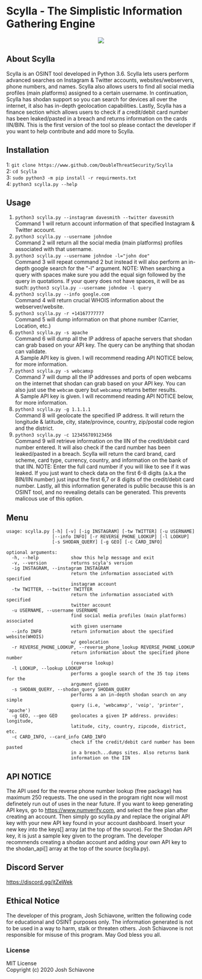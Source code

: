 # Scylla - The Simplistic Information Gathering Engine
<p align="center">
  <img src="https://github.com/josh0xA/Scylla/blob/master/imgs/Screen%20Shot%202020-05-10%20at%206.43.35%20AM.png?raw=true">
</p>

## About Scylla
Scylla is an OSINT tool developed in Python 3.6. Scylla lets users perform advanced searches on Instagram & Twitter accounts, websites/webservers, phone numbers, and names. Scylla also allows users to find all social media profiles (main platforms) assigned to a certain username. In continuation, Scylla has shodan support so you can search for devices all over the internet, it also has in-depth geolocation capabilities. Lastly, Scylla has a finance section which allows users to check if a credit/debit card number has been leaked/pasted in a breach and returns information on the cards IIN/BIN. This is the first version of the tool so please contact the developer if you want to help contribute and add more to Scylla.

## Installation
1: ```git clone https://www.github.com/DoubleThreatSecurity/Scylla```<br/>
2: ```cd Scylla```<br/>
3: ```sudo python3 -m pip install -r requirments.txt```<br/>
4: ```python3 scylla.py --help```<br/>

## Usage
1. ```python3 scylla.py --instagram davesmith --twitter davesmith```<br/>
Command 1 will return account information of that specified Instagram & Twitter account.<br/>
2. ```python3 scylla.py --username johndoe```<br/>
Command 2 will return all the social media (main platforms) profiles associated with that username.<br/>
3. ```python3 scylla.py --username johndoe -l="john doe"```<br/>
Command 3 will repeat command 2 but instead it will also perform an in-depth google search for the "-l" argument. NOTE: When searching a query with spaces make sure you add the equal sign followed by the query in quotations. If your query does not have spaces, it will be as such: ```python3 scylla.py --username johndoe -l query```<br/>
4. ```python3 scylla.py --info google.com```<br/>
Command 4 will return crucial WHOIS information about the webserver/website.
5. ```python3 scylla.py -r +14167777777```<br/>
Command 5 will dump information on that phone number (Carrier, Location, etc.)<br/>
6. ```python3 scylla.py -s apache```<br/>
Command 6 will dump all the IP address of apache servers that shodan can grab based on your API key. The query can be anything that shodan can validate.<br/>
A Sample API key is given. I will recommend reading API NOTICE below, for more information.<br/>
7. ```python3 scylla.py -s webcamxp```<br/>
Command 7 will dump all the IP addresses and ports of open webcams on the internet that shodan can grab based on your API key. You can also just use the ``webcam`` query but ``webcamxp`` returns better results.<br/>
A Sample API key is given. I will recommend reading API NOTICE below, for more information.<br/>
8. ```python3 scylla.py -g 1.1.1.1```<br/>
Command 8 will geolocate the specified IP address. It will return the longitude & latitude, city, state/province, country, zip/postal code region and the district.<br/>
9. ```python3 scylla.py -c 123456789123456```<br/>
Command 9 will retrieve information on the IIN of the credit/debit card number entered. It will also check if the card number has been leaked/pasted in a breach. Scylla will return the card brand, card scheme, card type, currency, country, and information on the bank of that IIN. NOTE: Enter the full card number if you will like to see if it was leaked. If you just want to check data on the first 6-8 digits (a.k.a the BIN/IIN number) just input the first 6,7 or 8 digits of the credit/debit card number. Lastly, all this information generated is public because this is an OSINT tool, and no revealing details can be generated. This prevents malicous use of this option. 

## Menu
```
usage: scylla.py [-h] [-v] [-ig INSTAGRAM] [-tw TWITTER] [-u USERNAME]
                 [--info INFO] [-r REVERSE_PHONE_LOOKUP] [-l LOOKUP]
                 [-s SHODAN_QUERY] [-g GEO] [-c CARD_INFO]

optional arguments:
  -h, --help            show this help message and exit
  -v, --version         returns scyla's version
  -ig INSTAGRAM, --instagram INSTAGRAM
                        return the information associated with specified
                        instagram account
  -tw TWITTER, --twitter TWITTER
                        return the information associated with specified
                        twitter account
  -u USERNAME, --username USERNAME
                        find social media profiles (main platforms) associated
                        with given username
  --info INFO           return information about the specified website(WHOIS)
                        w/ geolocation
  -r REVERSE_PHONE_LOOKUP, --reverse_phone_lookup REVERSE_PHONE_LOOKUP
                        return information about the specified phone number
                        (reverse lookup)
  -l LOOKUP, --lookup LOOKUP
                        performs a google search of the 35 top items for the
                        argument given
  -s SHODAN_QUERY, --shodan_query SHODAN_QUERY
                        performs a an in-depth shodan search on any simple
                        query (i.e, 'webcamxp', 'voip', 'printer', 'apache')
  -g GEO, --geo GEO     geolocates a given IP address. provides: longitude,
                        latitude, city, country, zipcode, district, etc.
  -c CARD_INFO, --card_info CARD_INFO
                        check if the credit/debit card number has been pasted
                        in a breach...dumps sites. Also returns bank
                        information on the IIN
```
## API NOTICE
The API used for the reverse phone number lookup (free package) has maximum 250 requests. The one used in the program right now will most definetely run out of uses in the near future. If you want to keep generating API keys, go to https://www.numverify.com, and select the free plan after creating an account. Then simply go scylla.py and replace the original API key with your new API key found in your account dashboard. Insert your new key into the keys[] array (at the top of the source). For the Shodan API key, it is just a sample key given to the program. The developer recommends creating a shodan account and adding your own API key to the shodan_api[] array at the top of the source (scylla.py). 

## Discord Server
https://discord.gg/jtZeWek

## Ethical Notice
The developer of this program, Josh Schiavone, written the following code for educational and OSINT purposes only. The information generated is not to be used in a way to harm, stalk or threaten others. Josh Schiavone is not responsible for misuse of this program. May God bless you all.

### License
MIT License<br/>
Copyright (c) 2020 Josh Schiavone
